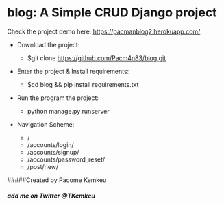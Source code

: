 # blog: A Simple CRUD Django project
Check the project demo here: https://pacmanblog2.herokuapp.com/
* Download the project:
    * $git clone https://github.com/Pacm4n83/blog.git
* Enter the project & Install requirements:
  * $cd blog && pip install requirements.txt
 
* Run the program the project:
    * python manage.py runserver 
    
* Navigation Scheme:
    * /
    * /accounts/login/
    * /accounts/signup/
    * /accounts/password_reset/
    * /post/new/
    
    
    
 #####Created by Pacome Kemkeu
 ##### add me on Twitter @TKemkeu
 